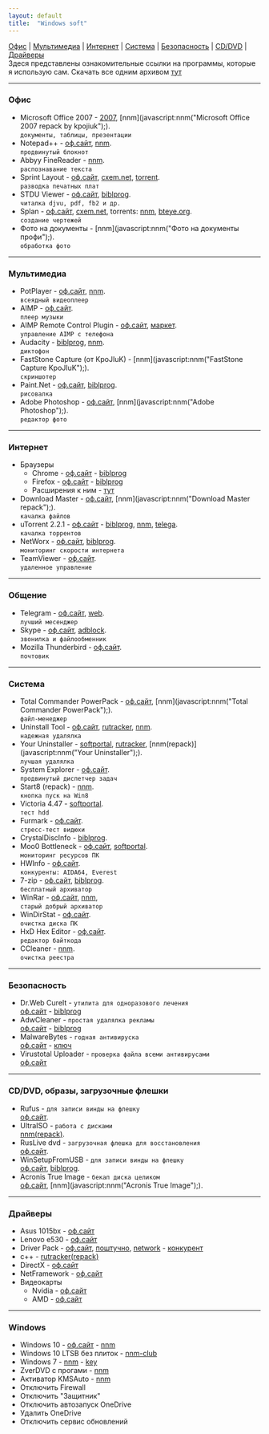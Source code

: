 ```yaml
---
layout: default
title:  "Windows soft"
---
```


[Офис](#офис) | [Мультимедиа](#мультимедиа) | [Интернет](#интернет) | [Система](#система) | [Безопасность](#безопасность) | [CD/DVD](#cddvd-образы-загрузочные-флешки) | [Драйверы](#драйверы)  
Здеся представлены  ознакомительные ссылки на  программы, которые  я использую сам.
Скачать все одним архивом [тут](#)

___
### Офис
* Microsoft Office 2007 - 
[2007](http://nnm-club.me/forum/viewtopic.php?t=986318),
[nnm](javascript:nnm("Microsoft Office 2007 repack by kpojiuk");).  
`документы, таблицы, презентации`
* Notepad++ - 
[оф.сайт](http://notepad-plus-plus.org/download/), 
[nnm](javascript:nnm("Notepad++");).  
`продвинутый блокнот`
* Abbyy FineReader - 
[nnm](javascript:nnm("Abbyy+FineReader");).  
`распознавание текста`
* Sprint Layout - 
[оф.сайт](http://electronic-software-shop.com/sprint-layout-60.html), 
[cxem.net](cxem.net/software/sprint_layout.php), 
[torrent](javascript:nnm("Sprint+Layout");).  
`разводка печатных плат`
* STDU Viewer - 
[оф.сайт](http://www.stdutility.com/stduviewer.html), 
[biblprog](https://biblprog.org.ua/ru/stdu_viewer/download/).  
`читалка djvu, pdf, fb2 и др.`
* Splan - 
[оф.сайт](http://electronic-software-shop.com), 
[cxem.net](http://cxem.net/software/splan.php), 
torrents: 
[nnm](javascript:nnm("Splan");), 
[bteye.org](#).  
`создание чертежей`
* Фото на документы - 
[nnm](javascript:nnm("Фото на документы профи");).  
`обработка фото`

___
### Мультимедиа
* PotPlayer - 
[оф.сайт](http://potplayer.ru/download/), 
[nnm](javascript:nnm("PotPlayer");).  
`всеядный видеоплеер`
* AIMP - 
[оф.сайт](http://aimp.ru).  
`плеер музыки`
* AIMP Remote Control Plugin - 
[оф.сайт](http://aimpremote.blogspot.com/p/installation-ru.html), 
[маркет](https://play.google.com/store/apps/details?id=com.invised.aimp.rc).  
`управление AIMP с телефона`
* Audacity - 
[biblprog](https://biblprog.org.ua/ru/audacity/download/), [nnm](javascript:nnm("Audacity");).  
`диктофон`
* FastStone Capture (от KpoJIuK) - 
[nnm](javascript:nnm("FastStone Capture KpoJIuK");).  
`скриншотер`
* Paint.Net - 
[оф.сайт](http://paintnet.ru/download/), 
[biblprog](https://biblprog.org.ua/ru/paint_net/download/).  
`рисовалка`
* Adobe Photoshop - 
[оф.сайт](http://adobe.com), 
[nnm](javascript:nnm("Adobe Photoshop");).  
`редактор фото`

___
### Интернет
* Браузеры
  * Chrome - [оф.сайт](https://www.google.ru/chrome/index.html) - [biblprog](https://biblprog.org.ua/ru/google_chrome/download/)
  * Firefox - [оф.сайт](https://www.mozilla.org/ru/firefox/new/) - [biblprog](https://biblprog.org.ua/ru/firefox/download/)
  * Расширения к ним - [тут](/windows/addons.html)
* Download Master - 
[оф.сайт](https://westbyte.com/dm/),
[nnm](javascript:nnm("Download Master repack");).  
`качалка файлов`
* uTorrent 2.2.1 - 
[оф.сайт](http://utorrent.com/) - 
[biblprog](https://biblprog.org.ua/ru/utorrent/download/),
[nnm](javascript:nnm("uTorrent");),
[telega](https://telegram.me/filesbot?start=BQADAgAD5gADvVhYSyhm0rOrBa0BAg).  
`качалка торрентов`
* NetWorx - 
[оф.сайт](https://www.softperfect.com/products/networx/),
[biblprog](https://biblprog.org.ua/ru/networx/download/).  
`мониторинг скорости интернета`
* TeamViewer - 
[оф.сайт](https://www.teamviewer.com/ru/download/windows/).  
`удаленное управление`

___
### Общение
* Telegram - 
[оф.сайт](https://telegram.org/apps),
[web](web.telegram.org).  
`лучший месенджер`
* Skype - 
[оф.сайт](https://www.skype.com/ru/get-skype/),
[adblock](#).  
`звонилка и файлообменник`   
* Mozilla Thunderbird - 
[оф.сайт](https://www.thunderbird.net/ru/).  
`почтовик`  

___
### Система
* Total Commander PowerPack - 
[оф.сайт](http://ghisler.com/download.htm),
[nnm](javascript:nnm("Total Commander PowerPack");).  
`файл-менеджер`
* Uninstall Tool - 
[оф.сайт](http://crystalidea.com/ru/uninstall-tool/),
[rutracker](https://rutracker.org/forum/viewtopic.php?t=5403274),
[nnm](javascript:nnm("Uninstall+Tool+repack");).  
`надежная удалялка`
* Your Uninstaller - 
[softportal](http://softportal.com/get-2328-your-uninstaller.html),
[rutracker](https://rutracker.org/forum/viewtopic.php?t=4705223),
[nnm(repack)](javascript:nnm("Your Uninstaller");).  
`лучшая удалялка`
* System Explorer - 
[оф.сайт](http://systemexplorer.net/).  
`продвинутый диспетчер задач`
* Start8 (repack) - 
[nnm](javascript:nnm("Start8");).  
`кнопка пуск на Win8`
* Victoria 4.47 - 
[softportal](http://www.softportal.com/get-40873-victoria.html).  
`тест hdd`
* Furmark - 
[оф.сайт](http://www.ozone3d.net/benchmarks/fur/).  
`стресс-тест видюхи`
* CrystalDiscInfo - 
[biblprog](https://biblprog.org.ua/ru/crystaldiskinfo/download/).  
* Moo0 Bottleneck - 
[оф.сайт](http://www.moo0.com/software/SystemMonitor),
[softportal](http://www.softportal.com/get-21044-moo0-systemmonitor.html).  
`мониторинг ресурсов ПК`
* HWInfo - 
[оф.сайт](https://www.hwinfo.com/download.php).  
`конкуренты: AIDA64, Everest`  
* 7-zip - 
[оф.сайт](https://www.7-zip.org/download.html),
[biblprog](https://biblprog.org.ua/ru/7zip/download/).  
`бесплатный архиватор`
* WinRar - 
[оф.сайт](https://www.rarlab.com/download.htm),
[nnm](javascript:nnm("WinRar");),  
`старый добрый архиватор`  
* WinDirStat - 
[оф.сайт](https://windirstat.net/download.html).  
`очистка диска ПК`
* HxD Hex Editor - 
[оф.сайт](https://mh-nexus.de/en/hxd/).  
`редактор байткода`
* CCleaner - 
[nnm](javascript:nnm("CCleaner");).  
`очистка реестра`

___
### Безопасность
* Dr.Web CureIt - `утилита для одноразового лечения`  
[оф.сайт](http://free.drweb.ru/download+cureit+free/) - 
[biblprog](https://biblprog.org.ua/ru/dr_web_cureit/download/)
* AdwCleaner - `простая удалялка рекламы`  
[оф.сайт](https://ru.malwarebytes.com/adwcleaner/) - 
[biblprog](https://biblprog.org.ua/ru/adwcleaner/download/)
* MalwareBytes - `годная антивируска`  
[оф.сайт](https://ru.malwarebytes.com/) - 
[ключ](#)
* Virustotal Uploader - `проверка файла всеми антивирусами`  
[оф.сайт](https://www.virustotal.com/ru/documentation/desktop-applications/windows-uploader)

___
### CD/DVD, образы, загрузочные флешки
* Rufus  - `для записи винды на флешку`  
[оф.сайт](https://rufus.akeo.ie/#download).
* UltraISO - `работа с дисками`  
[nnm(repack)](javascript:nnm("UltraISO");).
* RusLive dvd - `загрузочная флешка для восстановления`  
[оф.сайт](http://usbtor.ru/viewtopic.php?t=963).
* WinSetupFromUSB - `для записи винды на флешку`  
[оф.сайт](http://www.winsetupfromusb.com/downloads/),
[biblprog](https://biblprog.org.ua/ru/winsetupfromusb/download/).
* Acronis True Image - `бекап диска целиком`  
[оф.сайт](http://www.acronis.ru/),
[nnm](javascript:nnm("Acronis True Image");).

___
###  Драйверы
* Asus 1015bx - 
[оф.сайт](https://www.asus.com/ua/Laptops/Eee_PC_1015BX/HelpDesk_Download/)
* Lenovo e530 - 
[оф.сайт](https://pcsupport.lenovo.com/ua/ru/products/laptops-and-netbooks/thinkpad-edge-laptops/thinkpad-edge-e530/downloads)
* Driver Pack - 
[оф.сайт](https://drp.su/ru),
[поштучно](https://drp.su/ru/hwids),
[network](https://drp.su/ru/info/driverpack-network) - 
[конкурент](https://devid.info)
* с++ - 
[rutracker(repack)](https://rutracker.org/forum/viewtopic.php?t=4594892)
* DirectX - 
[оф.сайт](https://www.microsoft.com/ru-ru/Download/confirmation.aspx?id=35)
* NetFramework - 
[оф.сайт](https://www.microsoft.com/ru-RU/download/details.aspx?id=56115)
* Видеокарты
  * Nvidia - [оф.сайт](http://www.nvidia.ru/Download/index.aspx?lang=ru)
  * AMD - [оф.сайт](http://support.amd.com/ru-ru/download)

___
### Windows
* Windows 10 - 
[оф.сайт](http://microsoft.com/) - 
[nnm](http://nnm-club.me/forum/viewforum.php?f=504)
* Windows 10 LTSB без плиток - 
[nnm-club](http://nnm-club.me/forum/tracker.php?nm=ltsb&f=504)
* Windows 7 - 
[nnm](http://nnm-club.me/forum/viewforum.php?f=504) - 
[key](http://nnm-club.me/forum/viewtopic.php?t=156121)
* ZverDVD с прогами - 
[nnm](javascript:nnm("zverdvd");)
* Активатор KMSAuto - 
[nnm](javascript:nnm("KMSAuto");)
* Отключить Firewall
* Отключить "Защитник"
* Отключить автозапуск OneDrive
* Удалить OneDrive
* Отключить сервис обновлений



<script>
 function nnm(name){
 window.open("https://rutracker.org/forum/tracker.php?nm="+name);
 window.open("http://nnm-club.me/forum/tracker.php?nm="+name);
 }
</script>

